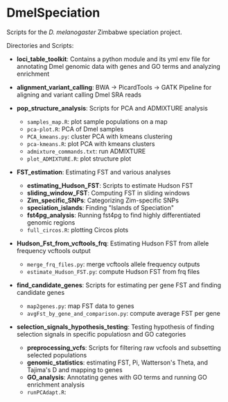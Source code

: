 # DmelSpeciation

Scripts for the *D. melanogaster* Zimbabwe speciation project.

Directories and Scripts:

- **loci_table_toolkit**: Contains a python module and its yml env file for annotating Dmel genomic data with genes and GO terms and analyzing enrichment

- **alignment_variant_calling**: BWA -> PicardTools -> GATK Pipeline for aligning and variant calling Dmel SRA reads

- **pop_structure_analysis**: Scripts for PCA and ADMIXTURE analysis
    - `samples_map.R`: plot sample populations on a map
    - `pca-plot.R`: PCA of Dmel samples
    - `PCA_kmeans.py`: cluster PCA with kmeans clustering
    - `pca-kmeans.R`: plot PCA with kmeans clusters
    - `admixture_commands.txt`: run ADMIXTURE
    - `plot_ADMIXTURE.R`: plot structure plot

- **FST_estimation**: Estimating FST and various analyses
    - **estimating_Hudson_FST**: Scripts to estimate Hudson FST
    - **sliding_window_FST**: Computing FST in sliding windows
    - **Zim_specific_SNPs**: Categorizing Zim-specific SNPs
    - **speciation_islands**: Finding "Islands of Speciation"
    - **fst4pg_analysis**: Running fst4pg to find highly differentiated genomic regions
    - `full_circos.R`: plotting Circos plots

- **Hudson_Fst_from_vcftools_frq**: Estimating Hudson FST from allele frequency vcftools output
    - `merge_frq_files.py`: merge vcftools allele frequency outputs
    - `estimate_Hudson_FST.py`: compute Hudson FST from frq files

- **find_candidate_genes**: Scripts for estimating per gene FST and finding candidate genes
    - `map2genes.py`: map FST data to genes
    - `avgFst_by_gene_and_comparison.py`: compute average FST per gene

- **selection_signals_hypothesis_testing**: Testing hypothesis of finding selection signals in specific populatiosn and GO categories
    - **preprocessing_vcfs**: Scripts for filtering raw vcfools and subsetting selected populations
    - **genomic_statistics**: estimating FST, Pi, Watterson's Theta, and Tajima's D and mapping to genes
    - **GO_analysis**: Annotating genes with GO terms and running GO enrichment analysis
    - `runPCAdapt.R`: 
